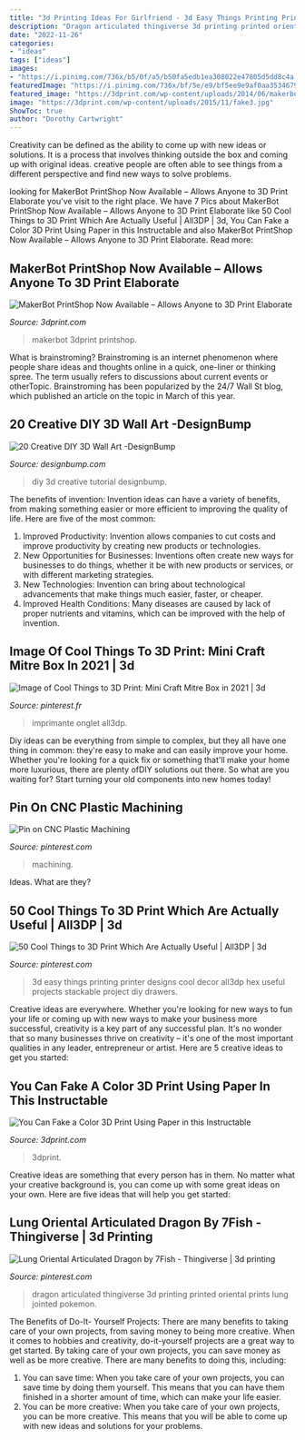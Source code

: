 ```yaml
---
title: "3d Printing Ideas For Girlfriend - 3d Easy Things Printing Printer Designs Cool Decor All3dp Hex Useful Projects Stackable Project Diy Drawers"
description: "Dragon articulated thingiverse 3d printing printed oriental prints lung jointed pokemon"
date: "2022-11-26"
categories:
- "ideas"
tags: ["ideas"]
images:
- "https://i.pinimg.com/736x/b5/0f/a5/b50fa5edb1ea308022e47805d5dd8c4a.jpg"
featuredImage: "https://i.pinimg.com/736x/bf/5e/e9/bf5ee9e9af0aa3534679a7ad4b9d55b1.jpg"
featured_image: "https://3dprint.com/wp-content/uploads/2014/06/makerbotprintshop-3.png"
image: "https://3dprint.com/wp-content/uploads/2015/11/fake3.jpg"
ShowToc: true
author: "Dorothy Cartwright"
---
```



Creativity can be defined as the ability to come up with new ideas or solutions. It is a process that involves thinking outside the box and coming up with original ideas. creative people are often able to see things from a different perspective and find new ways to solve problems.

	

		
looking for MakerBot PrintShop Now Available – Allows Anyone to 3D Print Elaborate you've visit to the right place. We have 7 Pics about MakerBot PrintShop Now Available – Allows Anyone to 3D Print Elaborate like 50 Cool Things to 3D Print Which Are Actually Useful | All3DP | 3d, You Can Fake a Color 3D Print Using Paper in this Instructable and also MakerBot PrintShop Now Available – Allows Anyone to 3D Print Elaborate. Read more:
		
    
## MakerBot PrintShop Now Available – Allows Anyone To 3D Print Elaborate

<img loading=lazy src="https://3dprint.com/wp-content/uploads/2014/06/makerbotprintshop-3.png" onerror="this.onerror=null;this.src='https://tse1.mm.bing.net/th?id=OIP.T_ic6gPGkWeGFWBQrvWtSAHaE7&amp;pid=15.1';" alt="MakerBot PrintShop Now Available – Allows Anyone to 3D Print Elaborate">

_Source: 3dprint.com_

>makerbot 3dprint printshop. 

	

What is brainstroming?
Brainstroming is an internet phenomenon where people share ideas and thoughts online in a quick, one-liner or thinking spree. The term usually refers to discussions about current events or otherTopic. Brainstroming has been popularized by the 24/7 Wall St blog, which published an article on the topic in March of this year.

    
## 20 Creative DIY 3D Wall Art -DesignBump

<img loading=lazy src="http://cdn.designbump.com/wp-content/uploads/2015/12/Christmas-DIY-3D-Wall-Art-Ideas-16.jpg" onerror="this.onerror=null;this.src='https://tse4.mm.bing.net/th?id=OIP.bci8AUgFSNPfcZ4lUoOZlgHaJ4&amp;pid=15.1';" alt="20 Creative DIY 3D Wall Art -DesignBump">

_Source: designbump.com_

>diy 3d creative tutorial designbump. 

	

The benefits of invention:
Invention ideas can have a variety of benefits, from making something easier or more efficient to improving the quality of life. Here are five of the most common: 
1. Improved Productivity: Invention allows companies to cut costs and improve productivity by creating new products or technologies.
2. New Opportunities for Businesses: Inventions often create new ways for businesses to do things, whether it be with new products or services, or with different marketing strategies.
3. New Technologies: Invention can bring about technological advancements that make things much easier, faster, or cheaper.
4. Improved Health Conditions: Many diseases are caused by lack of proper nutrients and vitamins, which can be improved with the help of invention. 
    
## Image Of Cool Things To 3D Print: Mini Craft Mitre Box In 2021 | 3d

<img loading=lazy src="https://i.pinimg.com/736x/b5/0f/a5/b50fa5edb1ea308022e47805d5dd8c4a.jpg" onerror="this.onerror=null;this.src='https://tse1.mm.bing.net/th?id=OIP.mbrtSt_UimshisggLpIFzQHaF7&amp;pid=15.1';" alt="Image of Cool Things to 3D Print: Mini Craft Mitre Box in 2021 | 3d">

_Source: pinterest.fr_

>imprimante onglet all3dp. 

	

Diy ideas can be everything from simple to complex, but they all have one thing in common: they're easy to make and can easily improve your home. Whether you're looking for a quick fix or something that'll make your home more luxurious, there are plenty ofDIY solutions out there. So what are you waiting for? Start turning your old components into new homes today!

    
## Pin On CNC Plastic Machining

<img loading=lazy src="https://i.pinimg.com/736x/66/9d/b0/669db0ad2470f278f744ef24c7915f04--cnc-projects-plastic.jpg" onerror="this.onerror=null;this.src='https://tse4.mm.bing.net/th?id=OIP.68vWinTJpnTJogTx1a0r1AHaEL&amp;pid=15.1';" alt="Pin on CNC Plastic Machining">

_Source: pinterest.com_

>machining. 

	

Ideas. What are they?

    
## 50 Cool Things To 3D Print Which Are Actually Useful | All3DP | 3d

<img loading=lazy src="https://i.pinimg.com/736x/bf/5e/e9/bf5ee9e9af0aa3534679a7ad4b9d55b1.jpg" onerror="this.onerror=null;this.src='https://tse3.mm.bing.net/th?id=OIP.yGJTQuZCJlnoB4eORvHNEgHaFj&amp;pid=15.1';" alt="50 Cool Things to 3D Print Which Are Actually Useful | All3DP | 3d">

_Source: pinterest.com_

>3d easy things printing printer designs cool decor all3dp hex useful projects stackable project diy drawers. 

	

Creative ideas are everywhere. Whether you're looking for new ways to fun your life or coming up with new ways to make your business more successful, creativity is a key part of any successful plan. It's no wonder that so many businesses thrive on creativity – it's one of the most important qualities in any leader, entrepreneur or artist. Here are 5 creative ideas to get you started: 

    
## You Can Fake A Color 3D Print Using Paper In This Instructable

<img loading=lazy src="https://3dprint.com/wp-content/uploads/2015/11/fake3.jpg" onerror="this.onerror=null;this.src='https://tse3.mm.bing.net/th?id=OIP.3yhvwUxSzmnPlKJNGS9x_wHaJv&amp;pid=15.1';" alt="You Can Fake a Color 3D Print Using Paper in this Instructable">

_Source: 3dprint.com_

>3dprint. 

	

Creative ideas are something that every person has in them. No matter what your creative background is, you can come up with some great ideas on your own. Here are five ideas that will help you get started: 

    
## Lung Oriental Articulated Dragon By 7Fish - Thingiverse | 3d Printing

<img loading=lazy src="https://i.pinimg.com/736x/d4/dd/f4/d4ddf499460245224b450afc84c3f209.jpg" onerror="this.onerror=null;this.src='https://tse4.mm.bing.net/th?id=OIP.PGjUwzR7zO7DdhFMhShpZQHaLH&amp;pid=15.1';" alt="Lung Oriental Articulated Dragon by 7Fish - Thingiverse | 3d printing">

_Source: pinterest.com_

>dragon articulated thingiverse 3d printing printed oriental prints lung jointed pokemon. 

	

The Benefits of Do-It- Yourself Projects: There are many benefits to taking care of your own projects, from saving money to being more creative.
When it comes to hobbies and creativity, do-it-yourself projects are a great way to get started. By taking care of your own projects, you can save money as well as be more creative. There are many benefits to doing this, including: 
1. You can save time: When you take care of your own projects, you can save time by doing them yourself. This means that you can have them finished in a shorter amount of time, which can make your life easier. 
2. You can be more creative: When you take care of your own projects, you can be more creative. This means that you will be able to come up with new ideas and solutions for your problems. 


